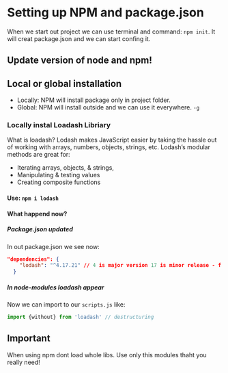 # Setting up NPM and package.json   

When we start out project we can use terminal and command: `npm init`. It will creat package.json and we can start confing it. 

## Update version of node and npm!

## Local or global installation 

- Locally: NPM will install package only in project folder. 
- Global: NPM will install outside and we can use it everywhere. `-g`

### Locally instal Loadash Libriary 

What is loadash? 
Lodash makes JavaScript easier by taking the hassle out of working with arrays, numbers, objects, strings, etc. Lodash’s modular methods are great for:
- Iterating arrays, objects, & strings,
- Manipulating & testing values
- Creating composite functions

#### Use: `npm i lodash`

#### What happend now? 

##### Package.json updated 
In out package.json we see now: 
```json
"dependencies": {
    "lodash": "^4.17.21" // 4 is major version 17 is minor release - f.e new featurze and 21 is patch release - if they found bugs fixes it will update
  }
```


##### In node-modules loadash appear 

Now we can import to our `scripts.js` like: 
```js
import {without} from 'loadash' // destructuring 

``` 

## Important 
When using npm dont load whole libs. Use only this modules thaht you really need!